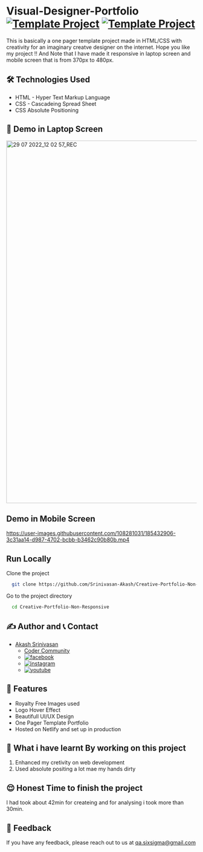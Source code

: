 # Visual-Designer-Portfolio [![Template Project](https://img.shields.io/badge/Template-Project-red)](http://www.gnu.org/licenses/agpl-3.0) [![Template Project](https://img.shields.io/badge/Technologies%20-HTML%2FCSS-brightgreen)](http://www.gnu.org/licenses/agpl-3.0)

This is basically a one pager template project made in HTML/CSS with creativity for an imaginary creatve designer on the internet.
Hope you like my project !! And Note that I have made it responsive in laptop screen and mobile screen that is from 370px to 480px. 

## 🛠 Technologies Used
  - HTML - Hyper Text Markup Language
  - CSS - Cascadeing Spread Sheet
  - CSS Absolute Positioning

## 🚩 Demo in Laptop Screen
<img width="960" alt="29 07 2022_12 02 57_REC" src="https://user-images.githubusercontent.com/108281031/181756391-46d84bf2-bebb-4974-a68d-75497fe7d262.png">


## Demo in Mobile Screen


https://user-images.githubusercontent.com/108281031/185432906-3c31aa14-d987-4702-bcbb-b3462c90b80b.mp4



## Run Locally

Clone the project

```bash
  git clone https://github.com/Srinivasan-Akash/Creative-Portfolio-Non-Responsive.git
```

Go to the project directory

```bash
  cd Creative-Portfolio-Non-Responsive
```
## ✍️ Author and 📞 Contact
- [Akash Srinivasan](https://www.github.com/octokatherine)
    - [Coder Community](https://web.codercommunity.io/user/62d568cb998d86c8883a2766?tab=posts)
    - [![facebook](https://img.shields.io/badge/Facebook-0A66C2?style=for-the-badge&logo=facebook&logoColor=white)](https://www.facebook.com/profile.php?id=100083429257499)
    - [![instagram](https://img.shields.io/badge/Instagram-0A66C2?style=for-the-badge&logo=instagram&logoColor=white)](https://www.instagram.com/akash_prashanthi/)
    - [![youtube](https://img.shields.io/badge/YouTube-ff0000?style=for-the-badge&logo=youtube&logoColor=white)](https://www.youtube.com/channel/UCAv1QdzDgV6MjA60CRtfkIg)

## 📝 Features

- Royalty Free Images used
- Logo Hover Effect
- Beautifull UI/UX Design
- One Pager Template Portfolio
- Hosted on Netlify and set up in production

## 🤔 What i have learnt By working on this project
1. Enhanced my cretivity on web development
2. Used absolute positing a lot mae my hands dirty

## 😌 Honest Time to finish the project

I had took about 42min for createing and for analysing i took more than 30min.
## 👀 Feedback
If you have any feedback, please reach out to us at qa.sixsigma@gmail.com
